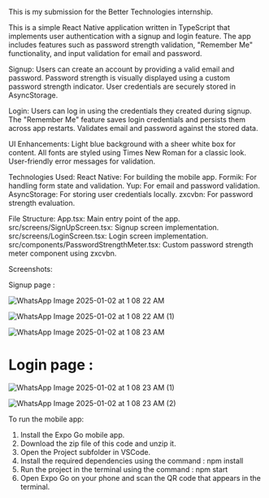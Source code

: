 This is my submission for the Better Technologies internship.

This is a simple React Native application written in TypeScript that implements user authentication with a signup and login feature. The app includes features such as password strength validation, "Remember Me" functionality, and input validation for email and password.

Signup:
Users can create an account by providing a valid email and password.
Password strength is visually displayed using a custom password strength indicator.
User credentials are securely stored in AsyncStorage.

Login:
Users can log in using the credentials they created during signup.
The "Remember Me" feature saves login credentials and persists them across app restarts.
Validates email and password against the stored data.

UI Enhancements:
Light blue background with a sheer white box for content.
All fonts are styled using Times New Roman for a classic look.
User-friendly error messages for validation.

Technologies Used:
React Native: For building the mobile app.
Formik: For handling form state and validation.
Yup: For email and password validation.
AsyncStorage: For storing user credentials locally.
zxcvbn: For password strength evaluation.

File Structure:
App.tsx: Main entry point of the app.
src/screens/SignUpScreen.tsx: Signup screen implementation.
src/screens/LoginScreen.tsx: Login screen implementation.
src/components/PasswordStrengthMeter.tsx: Custom password strength meter component using zxcvbn.

Screenshots:

Signup page :

![WhatsApp Image 2025-01-02 at 1 08 22 AM](https://github.com/user-attachments/assets/669a4ce1-2128-4cfc-9260-c0ddb5888214)


![WhatsApp Image 2025-01-02 at 1 08 22 AM (1)](https://github.com/user-attachments/assets/70ca6499-cae7-4b7d-a2c5-2a86f47c9976)


![WhatsApp Image 2025-01-02 at 1 08 23 AM](https://github.com/user-attachments/assets/b8dfd90b-29d9-4fa3-a2ae-cdfc0fc123f7)

<h1> Login page : </h1>

![WhatsApp Image 2025-01-02 at 1 08 23 AM (1)](https://github.com/user-attachments/assets/b768d712-ad3c-4407-9491-33048ea93362)


![WhatsApp Image 2025-01-02 at 1 08 23 AM (2)](https://github.com/user-attachments/assets/06bd16b3-7584-44f0-8175-f10fb71de0cb)

To run the mobile app:
1) Install the Expo Go mobile app.
2) Download the zip file of this code and unzip it.
3) Open the Project subfolder in VSCode.
4) Install the required dependencies using the command : npm install
5) Run the project in the terminal using the command : npm start
6) Open Expo Go on your phone and scan the QR code that appears in the terminal.
